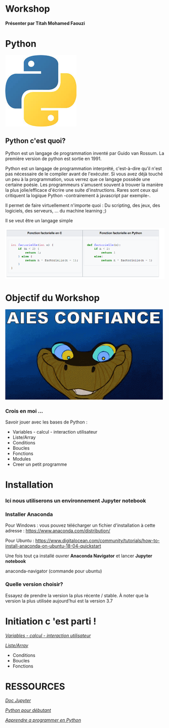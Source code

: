 # Workshop

#### Présenter par Titah Mohamed Faouzi

# Python
![](https://github.com/faouzifouz/Python/blob/master/python.jpg)
## Python c'est quoi?

Python est un langage de programmation inventé par Guido van Rossum. La première version de python est sortie en 1991.

Python est un langage de programmation interprété, c'est-à-dire qu'il n'est pas nécessaire de le compiler avant de l'exécuter. Si vous avez déjà touché un peu à la programmation, vous verrez que ce langage possède une certaine poésie. Les programmeurs s'amusent souvent à trouver la manière la plus jolie/efficace d'écrire une suite d'instructions. Rares sont ceux qui critiquent la logique Python -contrairement à javascript par exemple-. 

Il permet de faire virtuellement n'importe quoi : Du scripting, des jeux, des logiciels, des serveurs, ... du machine learning ;)

Il se veut être un langage simple

![](https://github.com/faouzifouz/Python/blob/master/intro.PNG)

# Objectif du Workshop 

![](https://github.com/faouzifouz/Python/blob/master/junglegif.gif)
### Crois en moi ... 

Savoir jouer avec les bases de Python :

* Variables - calcul - interaction utilisateur 
* Liste/Array
* Conditions
* Boucles
* Fonctions
* Modules
* Creer un petit programme

# Installation

###  Ici nous utiliserons  un environnement Jupyter notebook

### Installer Anaconda

Pour Windows : vous pouvez télécharger un fichier d'installation à cette adresse : https://www.anaconda.com/distribution/

Pour Ubuntu : https://www.digitalocean.com/community/tutorials/how-to-install-anaconda-on-ubuntu-18-04-quickstart

Une fois tout ça installé ouvrer **Anaconda Navigator** et lancer **Jupyter notebook**

anaconda-navigator (commande pour ubuntu)

### Quelle version choisir?

Essayez de prendre la version la plus récente / stable. À noter que la version la plus utilisée aujourd'hui est la version 3.7

# Initiation c 'est parti !

*[Variables - calcul - interaction utilisateur](https://github.com/faouzifouz/Python/blob/master/1.%20Prise%20en%20main.ipynb)*

*[Liste/Array](https://github.com/faouzifouz/Python/blob/master/Liste-Array%20v.ipynb)*

* Conditions
* Boucles
* Fonctions


# RESSOURCES


*[Doc Jupyter](https://jupyter.org/documentation)*

*[Python pour débutant](https://python-django.dev/)*

*[Apprendre a programmer en Python](https://openclassrooms.com/fr/courses/235344-apprenez-a-programmer-en-python/230659-decouvrez-python)*

